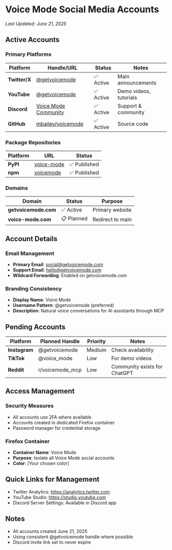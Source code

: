 # Voice Mode Social Media Accounts

*Last Updated: June 21, 2025*

## Active Accounts

### Primary Platforms

| Platform | Handle/URL | Status | Notes |
|----------|------------|---------|----------|
| **Twitter/X** | [@getvoicemode](https://twitter.com/getvoicemode) | ✅ Active | Main announcements |
| **YouTube** | [@getvoicemode](https://youtube.com/@getvoicemode) | ✅ Active | Demo videos, tutorials |
| **Discord** | [Voice Mode Community](https://discord.gg/gVHPPK5U) | ✅ Active | Support & community |
| **GitHub** | [mbailey/voicemode](https://github.com/mbailey/voicemode) | ✅ Active | Source code |

### Package Repositories

| Platform | URL | Status |
|----------|-----|---------|
| **PyPI** | [voice-mode](https://pypi.org/project/voice-mode/) | ✅ Published |
| **npm** | [voicemode](https://www.npmjs.com/package/voicemode) | ✅ Published |

### Domains

| Domain | Status | Purpose |
|--------|---------|---------|
| **getvoicemode.com** | ✅ Active | Primary website |
| **voice-mode.com** | 📋 Planned | Redirect to main |

## Account Details

### Email Management
- **Primary Email**: social@getvoicemode.com
- **Support Email**: hello@getvoicemode.com
- **Wildcard Forwarding**: Enabled on getvoicemode.com

### Branding Consistency
- **Display Name**: Voice Mode
- **Username Pattern**: @getvoicemode (preferred)
- **Description**: Natural voice conversations for AI assistants through MCP

## Pending Accounts

| Platform | Planned Handle | Priority | Notes |
|----------|---------------|----------|--------|
| **Instagram** | @getvoicemode | Medium | Check availability |
| **TikTok** | @voice_mode | Low | For demo videos |
| **Reddit** | r/voicemode_mcp | Low | Community exists for ChatGPT |

## Access Management

### Security Measures
- All accounts use 2FA where available
- Accounts created in dedicated Firefox container
- Password manager for credential storage

### Firefox Container
- **Container Name**: Voice Mode
- **Purpose**: Isolate all Voice Mode social accounts
- **Color**: [Your chosen color]

## Quick Links for Management

- Twitter Analytics: https://analytics.twitter.com
- YouTube Studio: https://studio.youtube.com
- Discord Server Settings: Available in Discord app

## Notes

- All accounts created June 21, 2025
- Using consistent @getvoicemode handle where possible
- Discord invite link set to never expire
